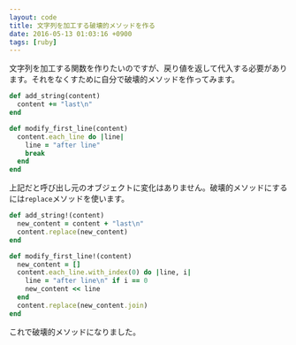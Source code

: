 ```yaml
---
layout: code
title: 文字列を加工する破壊的メソッドを作る
date: 2016-05-13 01:03:16 +0900
tags: [ruby]
---
```


文字列を加工する関数を作りたいのですが、戻り値を返して代入する必要があります。それをなくすために自分で破壊的メソッドを作ってみます。

```ruby
def add_string(content)
  content += "last\n"
end

def modify_first_line(content)
  content.each_line do |line|
    line = "after line"
    break
  end
end
```

上記だと呼び出し元のオブジェクトに変化はありません。破壊的メソッドにするには`replace`メソッドを使います。

```ruby
def add_string!(content)
  new_content = content + "last\n"
  content.replace(new_content)
end

def modify_first_line!(content)
  new_content = []
  content.each_line.with_index(0) do |line, i|
    line = "after line\n" if i == 0
    new_content << line
  end
  content.replace(new_content.join)
end
```

これで破壊的メソッドになりました。
